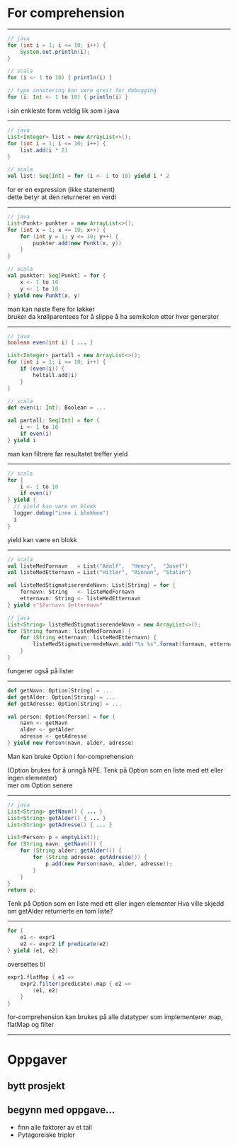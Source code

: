 # For comprehension #

---

```java
// java
for (int i = 1; i <= 10; i++) {
    System.out.println(i);
}
```

```scala
// scala
for (i <- 1 to 10) { println(i) }
```

```scala
// type annotering kan være greit for debugging
for (i: Int <- 1 to 10) { println(i) }
```

<aside class="notes">
i sin enkleste form veldig lik som i java
</aside>

---

```java
// java
List<Integer> list = new ArrayList<>();
for (int i = 1; i <= 10; i++) {
    list.add(i * 2)
}
```

```scala
// scala
val list: Seq[Int] = for (i <- 1 to 10) yield i * 2
```

<aside class="notes">
    for er en expression (ikke statement) <br/>
    dette betyr at den returnerer en verdi
</aside>

---

```java
// java
List<Punkt> punkter = new ArrayList<>();
for (int x = 1; x <= 10; x++) {
    for (int y = 1; y <= 10; y++) {
        punkter.add(new Punkt(x, y))
    }
}
```

```scala
// scala
val punkter: Seq[Punkt] = for {
    x <- 1 to 10
    y <- 1 to 10
} yield new Punkt(x, y)
```

<aside class="notes">
    man kan nøste flere for løkker <br/>
    bruker da krøllparentees for å slippe å ha semikolon etter hver generator
</aside>

---

```java
// java
boolean even(int i) { ... }

List<Integer> partall = new ArrayList<>();
for (int i = 1; i <= 10; i++) {
    if (even(i)) {
        heltall.add(i)
    }
}
```

```scala
// scala
def even(i: Int): Boolean = ...

val partall: Seq[Int] = for {
    i <- 1 to 10
    if even(i)
} yield i
```

<aside class="notes">
    man kan filtrere før resultatet treffer yield
</aside>

---

```scala
// scala
for {
    i <- 1 to 10
    if even(i)
} yield {
  // yield kan være en blokk
  logger.debug("inne i blokken")
  i
}
```

<aside class="notes">
    yield kan være en blokk
</aside>

---

```scala
// scala
val listeMedFornavn   = List("Adolf",  "Henry",  "Josef")
val listeMedEtternavn = List("Hitler", "Rinnan", "Stalin")

val listeMedStigmatiserendeNavn: List[String] = for {
    fornavn: String   <- listeMedFornavn
    etternavn: String <- listeMedEtternavn
} yield s"$fornavn $etternavn"
```

```java
// java
List<String> listeMedStigmatiserendeNavn = new ArrayList<>();
for (String fornavn: listeMedFornavn) {
    for (String etternavn: listeMedEtternavn) {
        listeMedStigmatiserendeNavn.add("%s %s".format(fornavn, etternavn))
    }
}
```

<aside class="notes">
    fungerer også på lister
</aside>

---

```scala
def getNavn: Option[String] = ...
def getAlder: Option[String] = ...
def getAdresse: Option[String] = ...

val person: Option[Person] = for {
    navn <- getNavn
    alder <- getAlder
    adresse <- getAdresse
} yield new Person(navn, alder, adresse)
```

<aside class="notes">
Man kan bruke Option i for-comprehension <br/>

(Option brukes for å unngå NPE.
Tenk på Option som en liste med ett eller ingen elementer) <br/>
mer om Option senere <br/>
</aside>

---

```java
// java
List<String> getNavn() { ... }
List<String> getAlder() { ... }
List<String> getAdresse() { ... }

List<Person> p = emptyList();
for (String navn: getNavn()) {
    for (String alder: getAlder()) {
        for (String adresse: getAdresse()) {
            p.add(new Person(navn, alder, adresse));
        }
    }
}
return p;
```

<aside class="notes">
Tenk på Option som en liste med ett eller ingen elementer
Hva ville skjedd om getAlder returnerte en tom liste?
</aside>

---

```scala
for {
    e1 <- expr1
    e2 <- expr2 if predicate(e2)
} yield (e1, e2)
```
oversettes til
```scala
expr1.flatMap { e1 =>
    expr2.filter(predicate).map { e2 =>
        (e1, e2)
    }
}
```

<aside class="notes">
for-comprehension kan brukes på alle datatyper som
implementerer map, flatMap og filter
</aside>

---

# Oppgaver #
## bytt prosjekt ##
## begynn med oppgave... ##

<aside class="notes">
<ul>
<li>finn alle faktorer av et tall</li>
<li> Pytagoreiske tripler </li>
</ul>
</aside>
